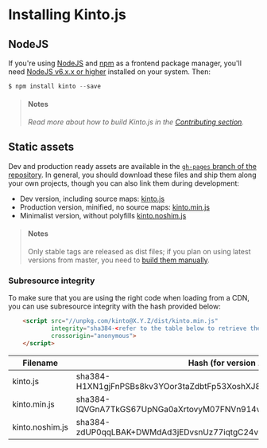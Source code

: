 # Installing Kinto.js

## NodeJS

If you're using [NodeJS](https://nodejs.org) and [npm](https://www.npmjs.com/) as a frontend package manager, you'll need [NodeJS v6.x.x or higher](https://nodejs.org/download/) installed on your system. Then:

```js
$ npm install kinto --save
```

> #### Notes
>
> *Read more about how to build Kinto.js in the [Contributing section](contributing.md).*

## Static assets

Dev and production ready assets are available in the [`gh-pages` branch of the repository](https://github.com/Kinto/kinto.js/tree/gh-pages). In general, you should download these files and ship them along your own projects, though you can also link them during development:

- Dev version, including source maps: [kinto.js](http://unpkg.com/kinto/dist/kinto.js)
- Production version, minified, no source maps: [kinto.min.js](http://unpkg.com/kinto/dist/kinto.min.js)
- Minimalist version, without polyfills [kinto.noshim.js](http://unpkg.com/kinto/dist/kinto.noshim.js)

> #### Notes
>
> Only stable tags are released as dist files; if you plan on using latest versions from master, you need to [build them manually](contributing.md#generating-dist-files).


### Subresource integrity

To make sure that you are using the right code when loading from a CDN, you can use subresource
integrity with the hash provided below:

```html
    <script src="//unpkg.com/kinto@X.Y.Z/dist/kinto.min.js"
            integrity="sha384-<refer to the table below to retrieve the proper hash>"
            crossorigin="anonymous">
    </script>
```

| Filename                | Hash (for version 12.4.0)                                               |
|-------------------------|-------------------------------------------------------------------------|
| kinto.js                | sha384-H1XN1gjFnPSBs8kv3YOor3taZdbtFp53XoshXJ8zvvwXjG5KueC8JKrB8hbuOU0G |
| kinto.min.js            | sha384-lQVGnA7TkGS67UpNGa0aXrtovyM07FNVn914vauBNcToWLfhkowFWZYnvb+NkBwZ |
| kinto.noshim.js         | sha384-zdUP0qqLBAK+DWMdAd3jEDvsnUz77iqtgC24vR9Wh4zIkIc6tFfZ+Fpa4HYfPVua |
